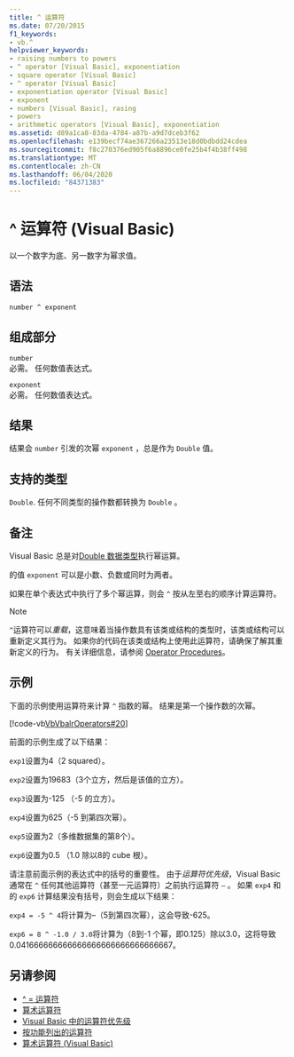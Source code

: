 ```yaml
---
title: ^ 运算符
ms.date: 07/20/2015
f1_keywords:
- vb.^
helpviewer_keywords:
- raising numbers to powers
- ^ operator [Visual Basic], exponentiation
- square operator [Visual Basic]
- ^ operator [Visual Basic]
- exponentiation operator [Visual Basic]
- exponent
- numbers [Visual Basic], rasing
- powers
- arithmetic operators [Visual Basic], exponentiation
ms.assetid: d89a1ca8-83da-4784-a87b-a9d7dceb3f62
ms.openlocfilehash: e139becf74ae367266a23513e18d0bdbdd24cdea
ms.sourcegitcommit: f8c270376ed905f6a8896ce0fe25b4f4b38ff498
ms.translationtype: MT
ms.contentlocale: zh-CN
ms.lasthandoff: 06/04/2020
ms.locfileid: "84371383"
---
```

# <a name="-operator-visual-basic"></a>^ 运算符 (Visual Basic)

以一个数字为底、另一数字为幂求值。

## <a name="syntax"></a>语法

```vb
number ^ exponent
```

## <a name="parts"></a>组成部分

`number`\
必需。 任何数值表达式。

`exponent`\
必需。 任何数值表达式。

## <a name="result"></a>结果

结果会 `number` 引发的次幂 `exponent` ，总是作为 `Double` 值。

## <a name="supported-types"></a>支持的类型

`Double`. 任何不同类型的操作数都转换为 `Double` 。

## <a name="remarks"></a>备注

Visual Basic 总是对[Double 数据类型](../data-types/double-data-type.md)执行幂运算。

的值 `exponent` 可以是小数、负数或同时为两者。

如果在单个表达式中执行了多个幂运算，则会 `^` 按从左至右的顺序计算运算符。

> [!NOTE]
> `^`运算符可以*重载*，这意味着当操作数具有该类或结构的类型时，该类或结构可以重新定义其行为。 如果你的代码在该类或结构上使用此运算符，请确保了解其重新定义的行为。 有关详细信息，请参阅 [Operator Procedures](../../programming-guide/language-features/procedures/operator-procedures.md)。

## <a name="example"></a>示例

下面的示例使用运算符来计算 `^` 指数的幂。 结果是第一个操作数的次幂。

[!code-vb[VbVbalrOperators#20](~/samples/snippets/visualbasic/VS_Snippets_VBCSharp/VbVbalrOperators/VB/Class1.vb#20)]

前面的示例生成了以下结果：

`exp1`设置为4（2 squared）。

`exp2`设置为19683（3个立方，然后是该值的立方）。

`exp3`设置为-125 （-5 的立方）。

`exp4`设置为625（-5 到第四次幂）。

`exp5`设置为2（多维数据集的第8个）。

`exp6`设置为0.5 （1.0 除以8的 cube 根）。

请注意前面示例的表达式中的括号的重要性。 由于*运算符优先级*，Visual Basic 通常在 `^` 任何其他运算符（甚至一元运算符）之前执行运算符 `–` 。 如果 `exp4` 和的 `exp6` 计算结果没有括号，则会生成以下结果：

`exp4 = -5 ^ 4`将计算为–（5到第四次幂），这会导致-625。

`exp6 = 8 ^ -1.0 / 3.0`将计算为（8到-1 个幂，即0.125）除以3.0，这将导致0.041666666666666666666666666666667。

## <a name="see-also"></a>另请参阅

- [^ = 运算符](exponentiation-assignment-operator.md)
- [算术运算符](arithmetic-operators.md)
- [Visual Basic 中的运算符优先级](operator-precedence.md)
- [按功能列出的运算符](operators-listed-by-functionality.md)
- [算术运算符 (Visual Basic)](../../programming-guide/language-features/operators-and-expressions/arithmetic-operators.md)

